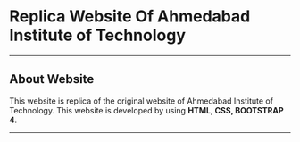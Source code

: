 # Replica Website Of Ahmedabad Institute of Technology
___
## About Website
This website is replica of the original website of Ahmedabad Institute of Technology.
This website is developed by using **HTML, CSS, BOOTSTRAP 4**.

___
